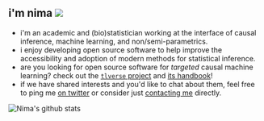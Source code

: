 ## i'm nima ![](https://komarev.com/ghpvc/?username=nhejazi&color=blue)

- i'm an academic and (bio)statistician working at the interface of causal
  inference, machine learning, and non/semi-parametrics.
- i enjoy developing open source software to help improve the accessibility
  and adoption of modern methods for statistical inference.
- are you looking for open source software for _targeted_ causal machine
  learning? check out the [`tlverse` project](https://github.com/tlverse) and
  [its handbook](https://tlverse.org/tlverse-handbook)!
- if we have shared interests and you'd like to chat about them, feel free to
  ping me [on twitter](https://twitter.com/nshejazi) or consider just
  [contacting me](https://nimahejazi.org/#contact) directly.

![Nima's github stats](https://github-readme-stats.vercel.app/api?username=nhejazi&show_icons=true&count_private=true&theme=radical)

